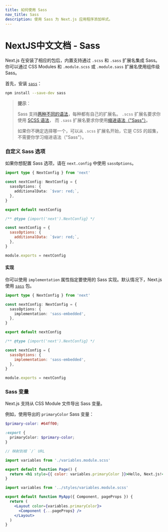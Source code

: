 ```yaml
---
title: 如何使用 Sass
nav_title: Sass
description: 使用 Sass 为 Next.js 应用程序添加样式。
---
```


# NextJS中文文档 - Sass

Next.js 在安装了相应的包后，内置支持通过 `.scss` 和 `.sass` 扩展名集成 Sass。你可以通过 CSS Modules 和 `.module.scss` 或 `.module.sass` 扩展名使用组件级 Sass。

首先，安装 [`sass`](https://github.com/sass/sass)：

```bash
npm install --save-dev sass
```

> **提示**：
>
> Sass 支持[两种不同的语法](https://sass-lang.com/documentation/syntax)，每种都有自己的扩展名。
> `.scss` 扩展名要求你使用 [SCSS 语法](https://sass-lang.com/documentation/syntax#scss)，
> 而 `.sass` 扩展名要求你使用[缩进语法（"Sass"）](https://sass-lang.com/documentation/syntax#the-indented-syntax)。
>
> 如果你不确定选择哪一个，可以从 `.scss` 扩展名开始，它是 CSS 的超集，不需要你学习缩进语法（"Sass"）。

### 自定义 Sass 选项

如果你想配置 Sass 选项，请在 `next.config` 中使用 `sassOptions`。

```ts switcher
import type { NextConfig } from 'next'

const nextConfig: NextConfig = {
  sassOptions: {
    additionalData: `$var: red;`,
  },
}

export default nextConfig
```

```js switcher
/** @type {import('next').NextConfig} */

const nextConfig = {
  sassOptions: {
    additionalData: `$var: red;`,
  },
}

module.exports = nextConfig
```

#### 实现

你可以使用 `implementation` 属性指定要使用的 Sass 实现。默认情况下，Next.js 使用 [`sass`](https://www.npmjs.com/package/sass) 包。

```ts switcher
import type { NextConfig } from 'next'

const nextConfig: NextConfig = {
  sassOptions: {
    implementation: 'sass-embedded',
  },
}

export default nextConfig
```

```js switcher
/** @type {import('next').NextConfig} */

const nextConfig = {
  sassOptions: {
    implementation: 'sass-embedded',
  },
}

module.exports = nextConfig
```

### Sass 变量

Next.js 支持从 CSS Module 文件导出 Sass 变量。

例如，使用导出的 `primaryColor` Sass 变量：

```scss
$primary-color: #64ff00;

:export {
  primaryColor: $primary-color;
}
```

<AppOnly>

```jsx
// 映射到根 `/` URL

import variables from './variables.module.scss'

export default function Page() {
  return <h1 style={{ color: variables.primaryColor }}>Hello, Next.js!</h1>
}
```

</AppOnly>

<PagesOnly>

```jsx
import variables from '../styles/variables.module.scss'

export default function MyApp({ Component, pageProps }) {
  return (
    <Layout color={variables.primaryColor}>
      <Component {...pageProps} />
    </Layout>
  )
}
```

</PagesOnly>
